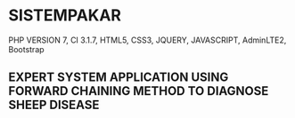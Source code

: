 # SISTEMPAKAR
PHP VERSION 7, CI 3.1.7, HTML5, CSS3, JQUERY, JAVASCRIPT, AdminLTE2, Bootstrap

EXPERT SYSTEM APPLICATION USING FORWARD CHAINING METHOD TO DIAGNOSE SHEEP DISEASE
--------------------------------------------------------------------------------------------
